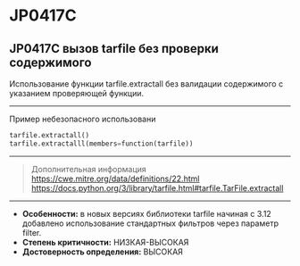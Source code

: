 # JP0417C
## JP0417C вызов tarfile без проверки содержимого
Использование функции tarfile.extractall без валидации содержимого с указанием
проверяющей функции.


---
Пример небезопасного использовани
```python linenums="1"
tarfile.extractall()
tarfile.extractalll(members=function(tarfile))
```
---
> Дополнительная информация
> <https://cwe.mitre.org/data/definitions/22.html>
> <https://docs.python.org/3/library/tarfile.html#tarfile.TarFile.extractall>
---
* __Особенности:__ в новых версиях библиотеки tarfile начиная с 3.12 добавлено
использование стандартных фильтров через параметр filter.
* __Степень критичности:__ НИЗКАЯ-ВЫСОКАЯ
* __Достоверность определения:__ ВЫСОКАЯ
